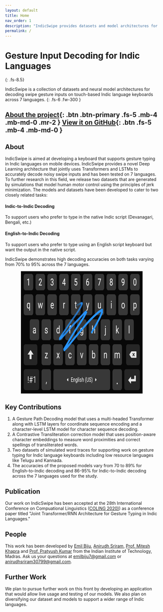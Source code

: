 ```yaml
---
layout: default
title: Home
nav_order: 1
description: "IndicSwipe provides datasets and model architectures for decoding gesture inputs for swipe typing on touch keyboards for over 7 Indic languages."
permalink: /
---
```


# Gesture Input Decoding for Indic Languages
{: .fs-8.5}

IndicSwipe is a collection of datasets and neural model architectures for decoding swipe gesture inputs on touch-based Indic language keyboards across 7 languages.
{: .fs-6 .fw-300 }

[About the project](#about){: .btn .btn-primary .fs-5 .mb-4 .mb-md-0 .mr-2 } [View it on GitHub](https://github.com/iitmnlp/indic-swipe){: .btn .fs-5 .mb-4 .mb-md-0 }
---

## About

IndicSwipe is aimed at developing a keyboard that supports gesture typing in Indic languages on mobile devices. IndicSwipe provides a novel Deep Learning architecture that jointly uses Transformers and LSTMs to accurately decode noisy swipe inputs and has been tested on 7 languages. To further research in this field, we release two datasets that are generated by simulations that model human motor control using the principles of jerk minimization. The models and datasets have been developed to cater to two closely related tasks:

#### Indic-to-Indic Decoding
To support users who prefer to type in the native Indic script (Devanagari, Bengali, etc.)

#### English-to-Indic Decoding
To support users who prefer to type using an English script keyboard but want the output in the native script.

IndicSwipe demonstrates high decoding accuracies on both tasks varying from 70% to 95% across the 7 languages.

<p align="center">
   <img src="assets/images/gesture_sample.jpg" width=400 height=400>
</p>

## Key Contributions

1. A Gesture Path Decoding model that uses a multi-headed Transformer along with LSTM layers for coordinate sequence encoding and a character-level LSTM model for character sequence decoding.
2. A Contrastive Transliteration correction model that uses position-aware character embeddings to measure word proximities and correct spellings of transliterated words.
3. Two datasets of simulated word traces for supporting work on gesture typing for Indic language keyboards including low resource languages like Telugu and Kannada.
4. The accuracies of the proposed models vary from 70 to 89% for English-to-Indic decoding and 86-95% for Indic-to-Indic decoding across the 7 languages used for the study.

## Publication
Our work on IndicSwipe has been accepted at the 28th International Conference on Compuational Linguistics ([COLING 2020)](https://coling2020.org)) as a conference paper titled "Joint Transformer/RNN Architecture for Gesture Typing in Indic Languages."

## People

This work has been developed by [Emil Biju](https://github.com/emilbiju), [Anirudh Sriram](https://github.com/anirudhs123), [Prof. Mitesh Khapra](https://www.cse.iitm.ac.in/~miteshk/) and [Prof. Pratyush Kumar](https://www.cse.iitm.ac.in/~pratyush/) from the Indian Institute of Technology, Madras. Ask us your questions at [emilbiju7@gmail.com](mailto:emilbiju7@gmail.com) or [anirudhsriram30799@gmail.com](mailto:anirudhsriram30799@gmail.com).

## Further Work
We plan to pursue further work on this front by developing an application that would allow live usage and testing of our models. We also plan on diversifying our dataset and models to support a wider range of Indic languages.

